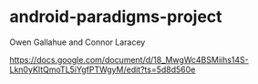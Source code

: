 # android-paradigms-project
Owen Gallahue and Connor Laracey

https://docs.google.com/document/d/18_MwgWc4BSMiihs14S-Lkn0yKItQmoTL5iYgfPTWgyM/edit?ts=5d8d560e
